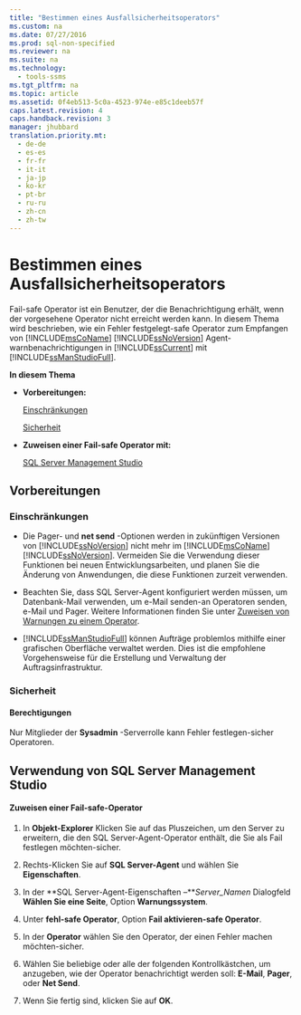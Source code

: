 ```yaml
---
title: "Bestimmen eines Ausfallsicherheitsoperators"
ms.custom: na
ms.date: 07/27/2016
ms.prod: sql-non-specified
ms.reviewer: na
ms.suite: na
ms.technology: 
  - tools-ssms
ms.tgt_pltfrm: na
ms.topic: article
ms.assetid: 0f4eb513-5c0a-4523-974e-e85c1deeb57f
caps.latest.revision: 4
caps.handback.revision: 3
manager: jhubbard
translation.priority.mt: 
  - de-de
  - es-es
  - fr-fr
  - it-it
  - ja-jp
  - ko-kr
  - pt-br
  - ru-ru
  - zh-cn
  - zh-tw
---
```

# Bestimmen eines Ausfallsicherheitsoperators
Fail\-safe Operator ist ein Benutzer, der die Benachrichtigung erhält, wenn der vorgesehene Operator nicht erreicht werden kann. In diesem Thema wird beschrieben, wie ein Fehler festgelegt\-safe Operator zum Empfangen von [!INCLUDE[msCoName](../content/includes/msCoName_md.md)] [!INCLUDE[ssNoVersion](../content/includes/ssNoVersion_md.md)] Agent-warnbenachrichtigungen in [!INCLUDE[ssCurrent](../content/includes/ssCurrent_md.md)] mit [!INCLUDE[ssManStudioFull](../content/includes/ssManStudioFull_md.md)].  
  
**In diesem Thema**  
  
-   **Vorbereitungen:**  
  
    [Einschränkungen](#Restrictions)  
  
    [Sicherheit](#Security)  
  
-   **Zuweisen einer Fail\-safe Operator mit:**  
  
    [SQL Server Management Studio](#SSMSProcedure)  
  
## <a name="BeforeYouBegin"></a>Vorbereitungen  
  
### <a name="Restrictions"></a>Einschränkungen  
  
-   Die Pager- und **net send** -Optionen werden in zukünftigen Versionen von [!INCLUDE[ssNoVersion](../content/includes/ssNoVersion_md.md)] nicht mehr im [!INCLUDE[msCoName](../content/includes/msCoName_md.md)][!INCLUDE[ssNoVersion](../content/includes/ssNoVersion_md.md)]. Vermeiden Sie die Verwendung dieser Funktionen bei neuen Entwicklungsarbeiten, und planen Sie die Änderung von Anwendungen, die diese Funktionen zurzeit verwenden.  
  
-   Beachten Sie, dass SQL Server-Agent konfiguriert werden müssen, um Datenbank-Mail verwenden, um e-Mail senden\-an Operatoren senden, e-Mail und Pager. Weitere Informationen finden Sie unter [Zuweisen von Warnungen zu einem Operator](http://msdn.microsoft.com/library/ms190038.aspx).  
  
-   [!INCLUDE[ssManStudioFull](../content/includes/ssManStudioFull_md.md)] können Aufträge problemlos mithilfe einer grafischen Oberfläche verwaltet werden. Dies ist die empfohlene Vorgehensweise für die Erstellung und Verwaltung der Auftragsinfrastruktur.  
  
### <a name="Security"></a>Sicherheit  
  
#### <a name="Permissions"></a>Berechtigungen  
Nur Mitglieder der **Sysadmin** -Serverrolle kann Fehler festlegen\-sicher Operatoren.  
  
## <a name="SSMSProcedure"></a>Verwendung von SQL Server Management Studio  
  
#### Zuweisen einer Fail\-safe-Operator  
  
1.  In **Objekt-Explorer** Klicken Sie auf das Pluszeichen, um den Server zu erweitern, die den SQL Server-Agent-Operator enthält, die Sie als Fail festlegen möchten\-sicher.  
  
2.  Rechts\-Klicken Sie auf **SQL Server-Agent** und wählen Sie **Eigenschaften**.  
  
3.  In der **SQL Server-Agent-Eigenschaften –***Server\_Namen* Dialogfeld **Wählen Sie eine Seite**, Option **Warnungssystem**.  
  
4.  Unter **fehl\-safe Operator**, Option **Fail aktivieren\-safe Operator**.  
  
5.  In der **Operator** wählen Sie den Operator, der einen Fehler machen möchten\-sicher.  
  
6.  Wählen Sie beliebige oder alle der folgenden Kontrollkästchen, um anzugeben, wie der Operator benachrichtigt werden soll: **E\-Mail**, **Pager**, oder **Net Send**.  
  
7.  Wenn Sie fertig sind, klicken Sie auf **OK**.  
  
